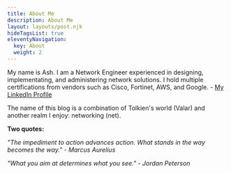 ```yaml
---
title: About Me
description: About Me
layout: layouts/post.njk
hideTagsList: true
eleventyNavigation:
  key: About
  weight: 2
---
```



My name is Ash. I am a Network Engineer experienced in designing, implementating, and administering network solutions. I hold multiple certifications from vendors such as Cisco, Fortinet, AWS, and  Google. - <a href="https://www.linkedin.com/in/ashenafi-w-bekele-4938a424" target="_blank">My LinkedIn Profile</a>

The name of this blog is a combination of Tolkien's world (Valar) and another realm I enjoy: networking (net). 

**Two quotes:**

*"The impediment to action advances action. What stands in the way becomes the way." - Marcus Aurelius*

*"What you aim at determines what you see." - Jordan Peterson*